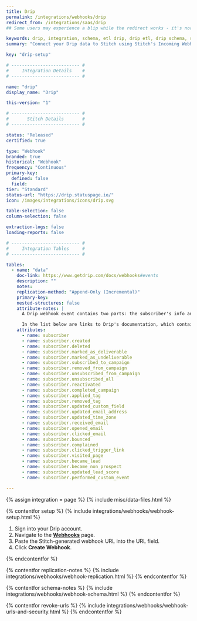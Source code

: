 ```yaml
---
title: Drip
permalink: /integrations/webhooks/drip
redirect_from: /integrations/saas/drip
## Some users may experience a blip while the redirect works - it's normal.

keywords: drip, integration, schema, etl drip, drip etl, drip schema, stitch webhooks
summary: "Connect your Drip data to Stitch using Stitch's Incoming Webhooks integration. In this guide, you'll find setup instructions, info about replication, and the data you can expect to see in your data warehouse."

key: "drip-setup"

# -------------------------- #
#     Integration Details    #
# -------------------------- #

name: "drip"
display_name: "Drip"

this-version: "1"

# -------------------------- #
#       Stitch Details       #
# -------------------------- #

status: "Released"
certified: true

type: "Webhook"
branded: true
historical: "Webhook"
frequency: "Continuous"
primary-key:
  defined: false
  field: 
tier: "Standard"
status-url: "https://drip.statuspage.io/"
icon: /images/integrations/icons/drip.svg

table-selection: false
column-selection: false

extraction-logs: false
loading-reports: false

# -------------------------- #
#     Integration Tables     #
# -------------------------- #

tables:
  - name: "data"
    doc-link: https://www.getdrip.com/docs/webhooks#events
    description: ""
    notes: 
    replication-method: "Append-Only (Incremental)"
    primary-key: 
    nested-structures: false
    attribute-notes: |
      A Drip webhook event contains two parts: the subscriber's info and then the details about the event itself.

      In the list below are links to Drip's documentation, which contain detailed examples of the fields in both the subscriber object and the individual events available for tracking.
    attributes:
      - name: subscriber
      - name: subscriber.created
      - name: subscriber.deleted
      - name: subscriber.marked_as_deliverable
      - name: subscriber.marked_as_undeliverable
      - name: subscriber.subscribed_to_campaign
      - name: subscriber.removed_from_campaign
      - name: subscriber.unsubscribed_from_campaign
      - name: subscriber.unsubscribed_all
      - name: subscriber.reactivated
      - name: subscriber.completed_campaign
      - name: subscriber.applied_tag
      - name: subscriber.removed_tag
      - name: subscriber.updated_custom_field
      - name: subscriber.updated_email_address
      - name: subscriber.updated_time_zone
      - name: subscriber.received_email
      - name: subscriber.opened_email
      - name: subscriber.clicked_email
      - name: subscriber.bounced
      - name: subscriber.complained
      - name: subscriber.clicked_trigger_link
      - name: subscriber.visited_page
      - name: subscriber.became_lead
      - name: subscriber.became_non_prospect
      - name: subscriber.updated_lead_score
      - name: subscriber.performed_custom_event

---
```

{% assign integration = page %}
{% include misc/data-files.html %}

{% contentfor setup %}
{% include integrations/webhooks/webhook-setup.html %}

1. Sign into your Drip account.
2. Navigate to the **[Webhooks](https://www.getdrip.com/webhooks)** page.
3. Paste the Stitch-generated webhook URL into the URL field.
4. Click **Create Webhook**.
 
{% endcontentfor %}



{% contentfor replication-notes %}
{% include integrations/webhooks/webhook-replication.html %}
{% endcontentfor %}



{% contentfor schema-notes %}
{% include integrations/webhooks/webhook-schema.html %}
{% endcontentfor %}


{% contentfor revoke-urls %}
{% include integrations/webhooks/webhook-urls-and-security.html %}
{% endcontentfor %}